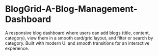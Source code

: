 # BlogGrid-A-Blog-Management-Dashboard
A responsive blog dashboard where users can add blogs (title, content, category), view them in a smooth card/grid layout, and filter or search by category. Built with modern UI and smooth transitions for an interactive experience.

